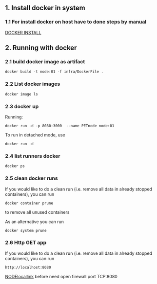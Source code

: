 ## 1. Install docker in system
### 1.1 For install docker on host have to done steps by manual

[DOCKER INSTALL](https://docs.docker.com/engine/install/)

## 2. Running with docker
### 2.1 build docker image as artifact

```
docker build -t node:01 -f infra/DockerFile .
```
### 2.2 List docker images

```
docker image ls
```

### 2.3 docker up

Running:

```
docker run -d -p 8080:3000  --name PETnode node:01
```
To run in detached mode, use
```
docker run -d
```

### 2.4 list runners docker 

```
docker ps
```

### 2.5 clean docker runs

If you would like to do a clean run (i.e. remove all data in already stopped containers), you can run

```
docker container prune
```

to remove all unused containers

As an alternative you can run

```
docker system prune
```

### 2.6 Http GET app

If you would like to do a clean run (i.e. remove all data in already stopped containers), you can run

```
http://localhost:8080
```
[NODElocallink](http://localhost:8080)
before need open firewall port TCP:8080
